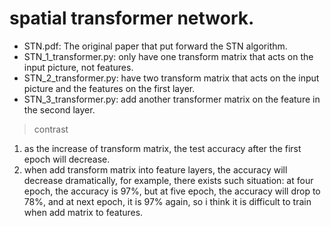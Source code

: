 # spatial transformer network.
- STN.pdf: The original paper that put forward the STN algorithm.
- STN_1_transformer.py: only have one transform matrix that acts on the input picture, not features.
- STN_2_transformer.py: have two transform matrix that acts on the input picture and the features on the first layer.
- STN_3_transformer.py: add another transformer matrix on the feature in the second layer.

> contrast 
1. as the increase of transform matrix, the test accuracy after the first epoch will decrease.
2. when add transform matrix into feature layers, the accuracy will decrease dramatically, for example, there exists such situation:
at  four epoch, the accuracy is 97%, but at five epoch, the accuracy will drop to 78%, and at next epoch, it is 97% again, so i think it is difficult to train when add matrix to features.
